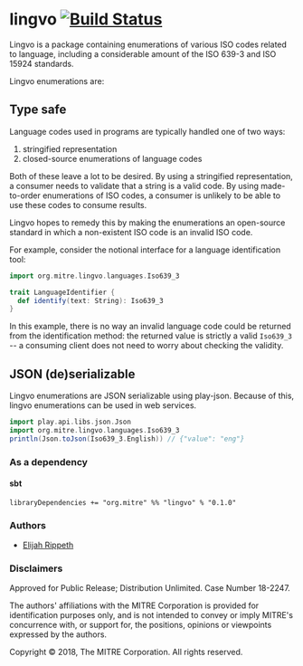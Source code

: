 # lingvo [![Build Status](https://travis-ci.org/mitre/lingvo.svg?branch=master)](https://travis-ci.org/mitre/lingvo)

Lingvo is a package containing enumerations of various ISO codes related to language, including a considerable amount of the ISO 639-3 and ISO 15924 standards.

Lingvo enumerations are:

## Type safe

Language codes used in programs are typically handled one of two ways:

1. stringified representation
2. closed-source enumerations of language codes

Both of these leave a lot to be desired. By using a stringified representation, a consumer needs to validate that a string is a valid code. By using made-to-order enumerations of ISO codes, a consumer is unlikely to be able to use these codes to consume results. 

Lingvo hopes to remedy this by making the enumerations an open-source standard in which a non-existent ISO code is an invalid ISO code. 

For example, consider the notional interface for a language identification tool:

```scala
import org.mitre.lingvo.languages.Iso639_3

trait LanguageIdentifier {
  def identify(text: String): Iso639_3
}
```

In this example, there is no way an invalid language code could be returned from the identification method: the returned value is strictly a valid `Iso639_3` -- a consuming client does not need to worry about checking the validity.

## JSON (de)serializable 

Lingvo enumerations are JSON serializable using play-json. Because of this, lingvo enumerations can be used in web services.

```scala
import play.api.libs.json.Json
import org.mitre.lingvo.languages.Iso639_3 
println(Json.toJson(Iso639_3.English)) // {"value": "eng"}
```

### As a dependency

#### sbt

```
libraryDependencies += "org.mitre" %% "lingvo" % "0.1.0"
```


### Authors

- [Elijah Rippeth](mailto:erippeth@mitre.org)

### Disclaimers

Approved for Public Release; Distribution Unlimited. Case Number 18-2247.

The authors' affiliations with the MITRE Corporation is provided for identification purposes only, and is not intended to convey or imply MITRE's concurrence with, or support for, the positions, opinions or viewpoints expressed by the authors.

Copyright © 2018, The MITRE Corporation. All rights reserved.
